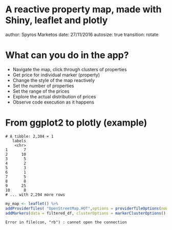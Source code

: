 A reactive property map, made with Shiny, leaflet and plotly
========================================================
author: Spyros Marketos
date: 27/11/2016
autosize: true
transition: rotate

What can you do in the app?
========================================================

- Navigate the map, click through clusters of properties
- Get price for individual marker (property)
- Change the style of the map reactively
- Set the number of properties
- Set the range of the prices
- Explore the actual distribution of prices 
- Observe code execution as it happens


From ggplot2 to plotly (example)
========================================================


```
# A tibble: 2,304 × 1
   labels
    <chr>
1       7
2      10
3       5
4       2
5       3
6       1
7       5
8       8
9      25
10      8
# ... with 2,294 more rows
```


```r
my_map <- leaflet() %>%
addProviderTiles( "OpenStreetMap.HOT",options = providerTileOptions(noWrap = TRUE)) %>%
addMarkers(data = filtered_df, clusterOptions = markerClusterOptions(), icon = greenLeafIcon,popup = paste("<strong>Airport name: </strong>","<br>",as.character(airportnames$labels),"<br>","<hr>", "<em>Airlines flying: </em>","<br>","<em>",as.character(airlines$labels),"</em>"))
```




```
Error in file(con, "rb") : cannot open the connection
```
